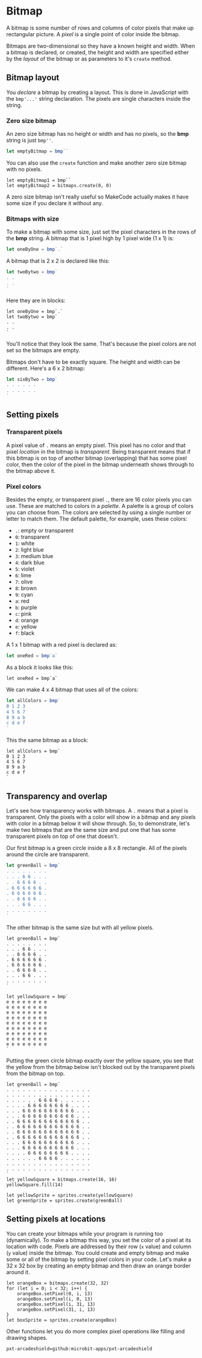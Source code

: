# Bitmap

A bitmap is some number of rows and columns of color pixels that make up rectangular picture. A _pixel_ is a single point of color inside the bitmap.

Bitmaps are two-dimensional so they have a known height and width. When a bitmap is declared, or created, the height and width are specified either by the _layout_ of the bitmap or as parameters to it's `create` method.

## Bitmap layout

You _declare_ a bitmap by creating a layout. This is done in JavaScript with the ``bmp'...'`` string declaration. The pixels are single characters inside the string.

### Zero size bitmap

An zero size bitmap has no height or width and has no pixels, so the **bmp** string is just ``bmp''``.

```typescript
let emptyBitmap = bmp``
```

You can also use the `create` function and make another zero size bitmap with no pixels.

```blocks
let emptyBitmap1 = bmp``
let emptyBitmap2 = bitmaps.create(0, 0)
```

A zero size bitmap isn't really useful so MakeCode actually makes it have some size if you declare it without any.

### Bitmaps with size

To make a bitmap with some size, just set the pixel characters in the rows of the **bmp** string. A bitmap that is 1 pixel high by 1 pixel wide (1 x 1) is:

```typescript
let oneByOne = bmp`.`
```

A bitmap that is 2 x 2 is declared like this:

```typescript
let twoBytwo = bmp`
. .
. .
`
```

Here they are in blocks:

```blocks
let oneByOne = bmp`.`
let twoBytwo = bmp`
. .
. .
`
```

You'll notice that they look the same. That's because the pixel colors are not set so the bitmaps are empty.

Bitmaps don't have to be exactly square. The height and width can be different. Here's a 6 x 2 bitmap:

```typescript
let sixByTwo = bmp`
. . . . . .
. . . . . .
`
```

## Setting pixels

### Transparent pixels

A pixel value of `.` means an empty pixel. This pixel has no color and that pixel _location_ in the bitmap is _transparent_. Being transparent means that if this bitmap is on top of another bitmap (overlapping) that has some pixel color, then the color of the pixel in the bitmap underneath shows through to the bitmap above it.

### Pixel colors

Besides the empty, or transparent pixel `.`, there are 16 color pixels you can use. These are matched to colors in a _palette_. A palette is a group of colors you can choose from. The colors are selected by using a single number or letter to match them. The default palette, for example, uses these colors:

* `.`: empty or transparent
* `0`: transparent
* `1`: white
* `2`: light blue
* `3`: medium blue
* `4`: dark blue
* `5`: violet
* `6`: lime
* `7`: olive
* `8`: brown
* `9`: cyan
* `a`: red
* `b`: purple
* `c`: pink
* `d`: orange
* `e`: yellow
* `f`: black

A 1 x 1 bitmap with a red pixel is declared as:

```typescript
let oneRed = bmp`a`
```

As a block it looks like this:

```block
let oneRed = bmp`a`
```

We can make 4 x 4 bitmap that uses all of the colors:

```typescript
let allColors = bmp`
0 1 2 3
4 5 6 7
8 9 a b
c d e f
`
```

This the same bitmap as a block:

```block
let allColors = bmp`
0 1 2 3
4 5 6 7
8 9 a b
c d e f
`
```

## Transparency and overlap

Let's see how transparency works with bitmaps. A `.` means that a pixel is transparent. Only the pixels with a color will show in a bitmap and any pixels with color in a bitmap below it will show through. So, to demonstrate, let's make two bitmaps that are the same size and put one that has some transparent pixels on top of one that doesn't.

Our first bitmap is a green circle inside a 8 x 8 rectangle. All of the pixels around the circle are transparent.

```typescript
let greenBall = bmp`
. . . . . . . .
. . . 6 6 . . .
. . 6 6 6 6 . .
. 6 6 6 6 6 6 .
. 6 6 6 6 6 6 .
. . 6 6 6 6 . .
. . . 6 6 . . .
. . . . . . . .
`
```

The other bitmap is the same size but with all yellow pixels.

```blocks
let greenBall = bmp`
. . . . . . . .
. . . 6 6 . . .
. . 6 6 6 6 . .
. 6 6 6 6 6 6 .
. 6 6 6 6 6 6 .
. . 6 6 6 6 . .
. . . 6 6 . . .
. . . . . . . .
`

let yellowSquare = bmp`
e e e e e e e e
e e e e e e e e
e e e e e e e e
e e e e e e e e
e e e e e e e e
e e e e e e e e
e e e e e e e e
e e e e e e e e
e e e e e e e e
`
```

Putting the green circle bitmap exactly over the yellow square, you see that the yellow from the bitmap below isn't blocked out by the transparent pixels from the bitmap on top.

```sim
let greenBall = bmp`
. . . . . . . . . . . . . . . . 
. . . . . . . . . . . . . . . . 
. . . . . . 6 6 6 6 . . . . . . 
. . . . 6 6 6 6 6 6 6 6 . . . . 
. . . 6 6 6 6 6 6 6 6 6 6 . . . 
. . . 6 6 6 6 6 6 6 6 6 6 . . . 
. . 6 6 6 6 6 6 6 6 6 6 6 6 . . 
. . 6 6 6 6 6 6 6 6 6 6 6 6 . . 
. . 6 6 6 6 6 6 6 6 6 6 6 6 . . 
. . 6 6 6 6 6 6 6 6 6 6 6 6 . . 
. . . 6 6 6 6 6 6 6 6 6 6 . . . 
. . . 6 6 6 6 6 6 6 6 6 6 . . . 
. . . . 6 6 6 6 6 6 6 6 . . . . 
. . . . . . 6 6 6 6 . . . . . . 
. . . . . . . . . . . . . . . . 
. . . . . . . . . . . . . . . . 
`
let yellowSquare = bitmaps.create(16, 16)
yellowSquare.fill(14)

let yellowSprite = sprites.create(yellowSquare)
let greenSprite = sprites.create(greenBall)
```

## Setting pixels at locations

You can create your bitmaps while your program is running too (dynamically). To make a bitmap this way, you set the color of a pixel at its location with code. Pixels are addressed by their row (``x`` value) and column (``y`` value) inside the bitmap. You could create and empty bitmap and make some or all of the bitmap by setting pixel colors in your code. Let's make a 32 x 32 box by creating an empty bitmap and then draw an orange border around it.

```blocks
let orangeBox = bitmaps.create(32, 32)
for (let i = 0; i < 32; i++) {
    orangeBox.setPixel(0, i, 13)
    orangeBox.setPixel(i, 0, 13)
    orangeBox.setPixel(i, 31, 13)
    orangeBox.setPixel(31, i, 13)
}
let boxSprite = sprites.create(orangeBox)
```

Other functions let you do more complex pixel operations like filling and drawing shapes.

```package
pxt-arcadeshield=github:microbit-apps/pxt-arcadeshield
```
